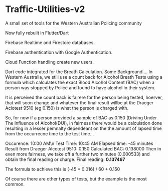 # Traffic-Utilities-v2
A small set of tools for the Western Australian Policing community

Now fully rebuilt in Flutter/Dart

Firebase Realtime and Firestore databases. 

Firebase authentication with Google Authentication. 

Cloud Function handling create new users. 

Dart code integrated for the Breath Calculation. Some Background....
In Western Australia, we still use a count back for Alcohol Breath Tests using a formula which calculates the exact Blood Alcohol Content (BAC) when a person was stopped by Police and found to have alcohol in their system.

It is perceived the count back is fairere for the person being tested, hoerver, that will soon change and whatever the final result willbe at the Draeger Aclotest 9510 (eg 0.150) is what the person is charged with.

So, for now if a person provided a sample of BAC as 0.150 (Driving Under The Influence of Alcohol(DUI), in fairness there would be a calculation done resulting in a lesser pemnalty dependeant on the the amount of lapsed time from the occurrecne time to the test time...

Occurence: 10:00 AM\n
Test Time: 10:45 AM
Elapsed time: -45 minutes
Result from Draeger Alcotest 9510: 0.150
Calculated BAC: 0.138000
Then in even more fairness, we take off a further two minutes (0.000533) and obtain the final reading or charge.
Final reading: <b>0.137467</b>

The formula to achieve this is (-45 * 0.016) / 60 + 0.150

Of course there are other types of tests, but the example is the most common.
